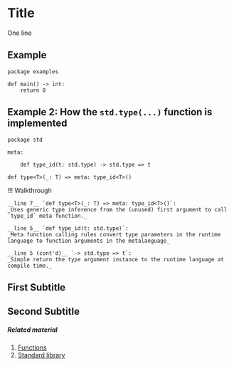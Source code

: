 # Title

One line

## Example

    package examples
    
    def main() -> int:
        return 0

## Example 2: How the `std.type(...)` function is implemented

    package std
    
    meta:
        
        def type_id(t: std.type) -> std.type => t
    
    def type<T>(_: T) => meta: type_id<T>()

!!! Walkthrough
    
    __line 7__ `def type<T>(_: T) => meta: type_id<T>()`:
    _Uses generic type inference from the (unused) first argument to call `type_id` meta function._
    
    __line 5__ `def type_id(t: std.type)`:
    _Meta function calling rules convert type parameters in the runtime language to function arguments in the metalanguage_
    
    __line 5 (cont'd)__ `-> std.type => t`:
    _Simple return the type argument instance to the runtime language at compile time._

## First Subtitle

## Second Subtitle

##### Related material

 1. [Functions]()
 2. [Standard library]()


